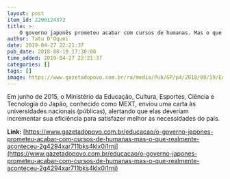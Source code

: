 ```yaml
---
layout: post
item_id: 2296124372
title: >-
    O governo japonês prometeu acabar com cursos de humanas. Mas o que realmente aconteceu?
author: Tatu D'Oquei
date: 2019-04-27 22:21:37
pub_date: 2018-08-19 17:30:00
time_added: 2019-04-27 22:21:37
categories: []
tags: []
image: https://www.gazetadopovo.com.br/ra/media/Pub/GP/p4/2018/08/19/Educacao/Imagens/Cortadas/Tokyo-R0r9IBO0cyxuhgHSNsYxZVI-1200x800@GP-Web.jpg
---
```


Em junho de 2015, o Ministério da Educação, Cultura, Esportes, Ciência e Tecnologia do Japão, conhecido como MEXT, enviou uma carta às universidades nacionais (públicas), alertando que elas deveriam incrementar sua eficiência para satisfazer melhor as necessidades do país.

**Link:** [https://www.gazetadopovo.com.br/educacao/o-governo-japones-prometeu-acabar-com-cursos-de-humanas-mas-o-que-realmente-aconteceu-2g4294xar711bks4klx0i1rnj](https://www.gazetadopovo.com.br/educacao/o-governo-japones-prometeu-acabar-com-cursos-de-humanas-mas-o-que-realmente-aconteceu-2g4294xar711bks4klx0i1rnj)


